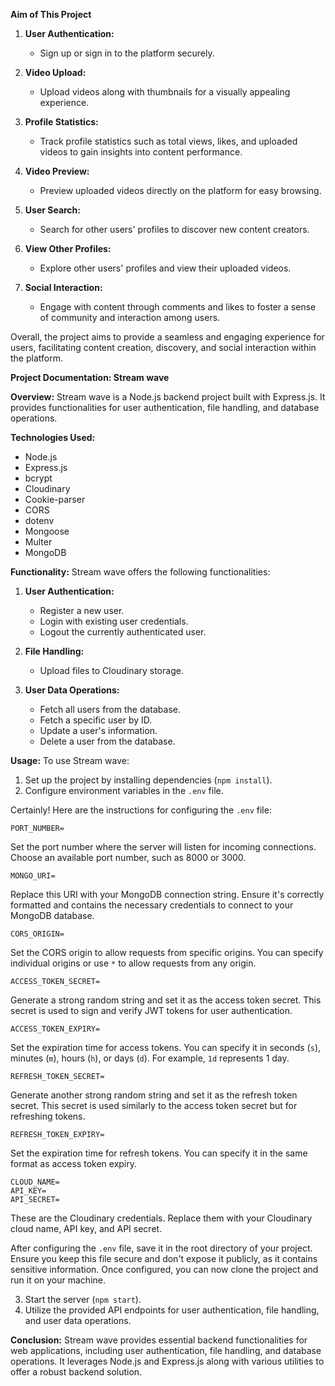 **Aim of This Project**

1. **User Authentication:**
   - Sign up or sign in to the platform securely.

2. **Video Upload:**
   - Upload videos along with thumbnails for a visually appealing experience.

3. **Profile Statistics:**
   - Track profile statistics such as total views, likes, and uploaded videos to gain insights into content performance.

4. **Video Preview:**
   - Preview uploaded videos directly on the platform for easy browsing.

5. **User Search:**
   - Search for other users' profiles to discover new content creators.

6. **View Other Profiles:**
   - Explore other users' profiles and view their uploaded videos.

7. **Social Interaction:**
   - Engage with content through comments and likes to foster a sense of community and interaction among users.

Overall, the project aims to provide a seamless and engaging experience for users, facilitating content creation, discovery, and social interaction within the platform.


**Project Documentation: Stream wave**

**Overview:**
Stream wave is a Node.js backend project built with Express.js. It provides functionalities for user authentication, file handling, and database operations.

**Technologies Used:**
- Node.js
- Express.js
- bcrypt
- Cloudinary
- Cookie-parser
- CORS
- dotenv
- Mongoose
- Multer
- MongoDB

**Functionality:**
Stream wave offers the following functionalities:

1. **User Authentication:**
   - Register a new user.
   - Login with existing user credentials.
   - Logout the currently authenticated user.

2. **File Handling:**
   - Upload files to Cloudinary storage.

3. **User Data Operations:**
   - Fetch all users from the database.
   - Fetch a specific user by ID.
   - Update a user's information.
   - Delete a user from the database.

**Usage:**
To use Stream wave:
1. Set up the project by installing dependencies (`npm install`).
2. Configure environment variables in the `.env` file.

Certainly! Here are the instructions for configuring the `.env` file:

```plaintext
PORT_NUMBER=
```
Set the port number where the server will listen for incoming connections. Choose an available port number, such as 8000 or 3000.

```plaintext
MONGO_URI=
```
Replace this URI with your MongoDB connection string. Ensure it's correctly formatted and contains the necessary credentials to connect to your MongoDB database.

```plaintext
CORS_ORIGIN=
```
Set the CORS origin to allow requests from specific origins. You can specify individual origins or use `*` to allow requests from any origin.

```plaintext
ACCESS_TOKEN_SECRET=
```
Generate a strong random string and set it as the access token secret. This secret is used to sign and verify JWT tokens for user authentication.

```plaintext
ACCESS_TOKEN_EXPIRY=
```
Set the expiration time for access tokens. You can specify it in seconds (`s`), minutes (`m`), hours (`h`), or days (`d`). For example, `1d` represents 1 day.

```plaintext
REFRESH_TOKEN_SECRET=
```
Generate another strong random string and set it as the refresh token secret. This secret is used similarly to the access token secret but for refreshing tokens.

```plaintext
REFRESH_TOKEN_EXPIRY=
```
Set the expiration time for refresh tokens. You can specify it in the same format as access token expiry.

```plaintext
CLOUD_NAME=
API_KEY=
API_SECRET=
```
These are the Cloudinary credentials. Replace them with your Cloudinary cloud name, API key, and API secret.

After configuring the `.env` file, save it in the root directory of your project. Ensure you keep this file secure and don't expose it publicly, as it contains sensitive information. Once configured, you can now clone the project and run it on your machine.

3. Start the server (`npm start`).
4. Utilize the provided API endpoints for user authentication, file handling, and user data operations.

**Conclusion:**
Stream wave provides essential backend functionalities for web applications, including user authentication, file handling, and database operations. It leverages Node.js and Express.js along with various utilities to offer a robust backend solution.